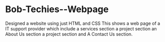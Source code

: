 # Bob-Techies--Webpage
Designed a website using just HTML and CSS
This shows a web page of a IT support provider
which include 
a services section
a project section
an About Us section
a project section
and A Contact Us section.
